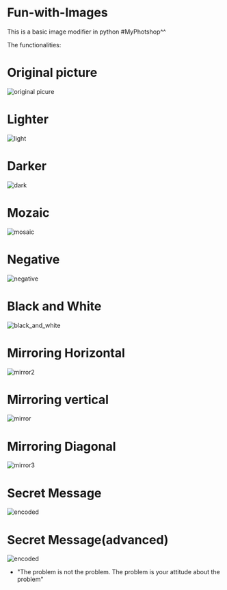 # Fun-with-Images
This is a basic image modifier in python #MyPhotshop^^

The functionalities:

# Original picture
![original picure](assets/original.png)
# Lighter
![light](assets/light.png)
# Darker
![dark](assets/dark.png)
# Mozaic
![mosaic](assets/mosaic.png)
# Negative
![negative](assets/negative.png)
# Black and White
![black_and_white](assets/black_and_white.png)
# Mirroring Horizontal
![mirror2](assets/mirror2.png)
# Mirroring vertical
![mirror](assets/mirror.png)
# Mirroring Diagonal
![mirror3](assets/mirror3.png)
# Secret Message
![encoded](assets/encoded_beginner.png)
# Secret Message(advanced)
![encoded](assets/encoded.png)
- "The problem is not the problem. The problem is your attitude about the problem"
